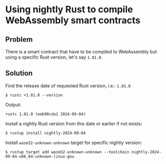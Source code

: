 # Using nightly Rust to compile WebAssembly smart contracts

## Problem

There is a smart contract that have to be compiled to WebAssembly
but using a specific Rust version, let's say `1.81.0`.

## Solution

Find the release date of requested Rust version, i.e.: `1.81.0`

```shell
$ rustc +1.81.0 --version
```

Output:

```text
rustc 1.81.0 (eeb90cda1 2024-09-04)
```

Install a nightly Rust version from this date or earlier if not exists:

```shell
$ rustup install nightly-2024-09-04
```

Install `wasm32-unknown-unknown` target for specific nightly version:

```shell
$ rustup target add wasm32-unknown-unknown --toolchain nightly-2024-09-04-x86_64-unknown-linux-gnu
```
